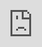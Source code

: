 

## Week 1 Assignment: Flixster

Submitted by: **Joram Bosire**

Estimated time spent: **5** hours spent in total

Deployed Application (optional): [Flixster Deployed Site](ADD_LINK_HERE)

### Application Features

#### CORE FEATURES

- [x] User can view a list of current movies from The Movie Database API as a grid view
  - The grid element should have an id of `movies-grid`
  - Each movie wrapper element should have a class of `movie-card`
- [x] For each movie displayed, user can see the following details:
  - Title - the element should have a class of `movie-title`
  - Image - the `img` element should have a class of `movie-poster`
  - Votes - the element should have a class of `movie-votes`
- [x] User can load more current movies by clicking a button at the bottom of the list
  - The button should have an id of `load-more-movies-btn`.
  - When clicked, the page should not refresh.
  - New movies should simply be added to the bottom
- [x] Allow users to search for movies and display them in a grid view
  - There should be a search input element with an id of `search-input`
  - Users should be able to type into the input
  - When a user hits 'Enter', it should send a search request to the movies API
  - The results from the search should be displayed on the page
  - There should be a close icon with an id of `close-search-btn` that exits the search, clears results, and shows the current movies displayed previously
- [x] Website accounts for basic HTML/CSS accessibility features
- [x] Website should be responsive

#### STRETCH FEATURES

- [ ] Deploy website using GitHub Pages. 
- [ ] Allow user to view more details about a movie within a popup.
- [ ] Improve the user experience through CSS & animation.
- [ ] Allow movie video trailers to be played using [embedded YouTube](https://support.google.com/youtube/answer/171780?hl=en)
- [ ] Implement anything else that you can get done to improve the app functionality!

### Walkthrough Video

`TODO://` Add the embedded URL code to your animated app walkthrough below, `ADD_EMBEDDED_CODE_HERE`. Make sure the video or gif actually renders and animates when viewing this README. (🚫 Remove this paragraph after adding walkthrough video)

<iframe 
        src='https://www.loom.com/embed/cfa1bdf9253f467bae35f7dbcb1c1076' frameborder="0"
        webkitallowfullscreen mozallowfullscreen allowfullscreen
        style="position: absolute; top: 0; left: 0; width: 100%; height: 100%;">
  </iframe>
       
<img src='https://i.imgur.com/NaVtI5K.gif' title='Video Walkthrough' width='' alt='Video walkthrough'/>

### Reflection

* Did the topics discussed in your labs prepare you to complete the assignment? Be specific, which features in your weekly assignment did you feel unprepared to complete? 

**The topics were really helpful in helping me complete. Especially labs 3 which essentially shaped my project.**

* If you had more time, what would you have done differently? Would you have added additional features? Changed the way your project responded to a particular event, etc.
  
**If I had more time I probaby would spend it Adding new features like users choosing their favourite movies and saving them for later so they can go watch them**

* Reflect on your project demo, what went well? Were there things that maybe didn't go as planned? Did you notice something that your peer did that you would like to try next time?

**Most things went well, the lab three template helped a lot. I mostly had problems with designing the page and css stuff.**

### Open-source libraries used

- Add any links to open-source libraries used in your project.

### Shout out

Give a shout out to somebody from your cohort that especially helped you during your project. This can be a fellow peer, instructor, TA, mentor, etc.
**Shoutout to both TAs for all the help even after hours**
